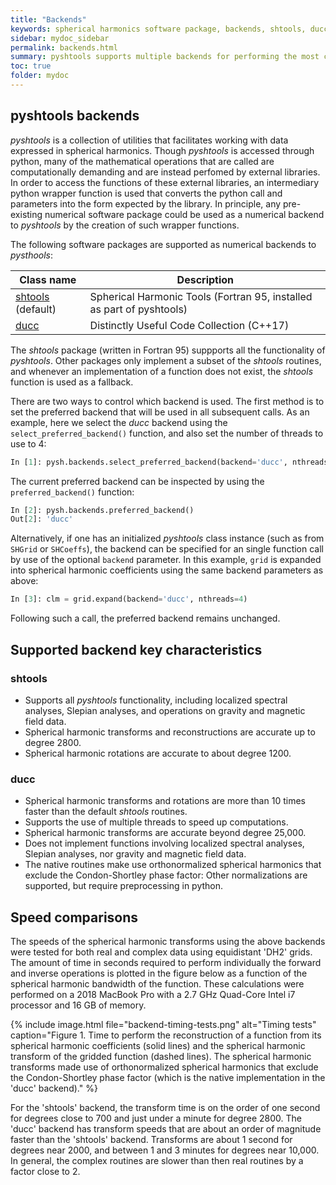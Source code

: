 ```yaml
---
title: "Backends"
keywords: spherical harmonics software package, backends, shtools, ducc
sidebar: mydoc_sidebar
permalink: backends.html
summary: pyshtools supports multiple backends for performing the most computationaly intensive mathematical operations.
toc: true
folder: mydoc
---
```


<style>
table:nth-of-type(n) {
    display:table;
    width:100%;
}
</style>


## pyshtools backends

*pyshtools* is a collection of utilities that facilitates working with data expressed in spherical harmonics. Though *pyshtools* is accessed through python, many of the mathematical operations that are called are computationally demanding and are instead perfomed by external libraries. In order to access the functions of these external libraries, an intermediary python wrapper function is used that converts the python call and parameters into the form expected by the library. In principle, any pre-existing numerical software package could be used as a numerical backend to *pyshtools* by the creation of such wrapper functions.

The following software packages are supported as numerical backends to *pysthools*:

| Class name | Description |
| ---------- | ----------- |
| [shtools](index-fortran.html) (default) | Spherical Harmonic Tools (Fortran 95, installed as part of pyshtools) |
| [ducc](https://mtr.pages.mpcdf.de/ducc/) | Distinctly Useful Code Collection (C++17) |

The *shtools* package (written in Fortran 95) suppports all the functionality of *pyshtools*. Other packages only implement a subset of the *shtools* routines, and whenever an implementation of a function does not exist, the *shtools* function is used as a fallback.

There are two ways to control which backend is used. The first method is to set the preferred backend that will be used in all subsequent calls. As an example, here we select the *ducc* backend using the `select_preferred_backend()` function, and also set the number of threads to use to 4:
```python
In [1]: pysh.backends.select_preferred_backend(backend='ducc', nthreads=4)
```
The current preferred backend can be inspected by using the `preferred_backend()` function:
```python
In [2]: pysh.backends.preferred_backend()
Out[2]: 'ducc'
```

Alternatively, if one has an initialized *pyshtools* class instance (such as from `SHGrid` or `SHCoeffs`), the backend can be specified for an single function call by use of the optional `backend` parameter. In this example, `grid` is expanded into spherical harmonic coefficients using the same backend parameters as above:
```python
In [3]: clm = grid.expand(backend='ducc', nthreads=4)
```
Following such a call, the preferred backend remains unchanged.


## Supported backend key characteristics

### shtools

* Supports all *pyshtools* functionality, including localized spectral analyses, Slepian analyses, and operations on gravity and magnetic field data.
* Spherical harmonic transforms and reconstructions are accurate up to degree 2800.
* Spherical harmonic rotations are accurate to about degree 1200.

### ducc
* Spherical harmonic transforms and rotations are more than 10 times faster than the default *shtools* routines.
* Supports the use of multiple threads to speed up computations.
* Spherical harmonic transforms are accurate beyond degree 25,000.
* Does not implement functions involving localized spectral analyses, Slepian analyses, nor gravity and magnetic field data.
* The native routines make use orthonormalized spherical harmonics that exclude the Condon-Shortley phase factor: Other normalizations are supported, but require preprocessing in python.


## Speed comparisons

The speeds of the spherical harmonic transforms using the above backends were tested for both real and complex data using equidistant 'DH2' grids. The amount of time in seconds required to perform individually the forward and inverse operations is plotted in the figure below as a function of the spherical harmonic bandwidth of the function. These calculations were performed on a 2018 MacBook Pro with a 2.7 GHz Quad-Core Intel i7 processor and 16 GB of memory.

{% include image.html file="backend-timing-tests.png" alt="Timing tests" caption="Figure 1. Time to perform the reconstruction of a function from its spherical harmonic coefficients (solid lines) and the spherical harmonic transform of the gridded function (dashed lines). The spherical harmonic transforms made use of orthonormalized spherical harmonics that exclude the Condon-Shortley phase factor (which is the native implementation in the 'ducc' backend)." %}

For the 'shtools' backend, the transform time is on the order of one second for degrees close to 700 and just under a minute for degree 2800. The 'ducc' backend has transform speeds that are about an order of magnitude faster than the 'shtools' backend. Transforms are about 1 second for degrees near 2000, and between 1 and 3 minutes for degrees near 10,000. In general, the complex routines are slower than then real routines by a factor close to 2.
